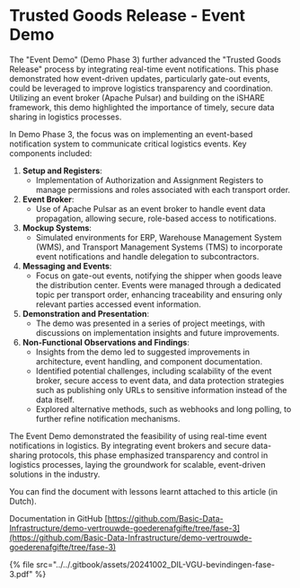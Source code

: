 # Trusted Goods Release - Event Demo

The "Event Demo" (Demo Phase 3) further advanced the "Trusted Goods Release" process by integrating real-time event notifications. This phase demonstrated how event-driven updates, particularly gate-out events, could be leveraged to improve logistics transparency and coordination. Utilizing an event broker (Apache Pulsar) and building on the iSHARE framework, this demo highlighted the importance of timely, secure data sharing in logistics processes.

In Demo Phase 3, the focus was on implementing an event-based notification system to communicate critical logistics events. Key components included:

1. **Setup and Registers**:
   * Implementation of Authorization and Assignment Registers to manage permissions and roles associated with each transport order.
2. **Event Broker**:
   * Use of Apache Pulsar as an event broker to handle event data propagation, allowing secure, role-based access to notifications.
3. **Mockup Systems**:
   * Simulated environments for ERP, Warehouse Management System (WMS), and Transport Management Systems (TMS) to incorporate event notifications and handle delegation to subcontractors.
4. **Messaging and Events**:
   * Focus on gate-out events, notifying the shipper when goods leave the distribution center. Events were managed through a dedicated topic per transport order, enhancing traceability and ensuring only relevant parties accessed event information.
5. **Demonstration and Presentation**:
   * The demo was presented in a series of project meetings, with discussions on implementation insights and future improvements.
6. **Non-Functional Observations and Findings**:
   * Insights from the demo led to suggested improvements in architecture, event handling, and component documentation.
   * Identified potential challenges, including scalability of the event broker, secure access to event data, and data protection strategies such as publishing only URLs to sensitive information instead of the data itself.
   * Explored alternative methods, such as webhooks and long polling, to further refine notification mechanisms.

The Event Demo demonstrated the feasibility of using real-time event notifications in logistics. By integrating event brokers and secure data-sharing protocols, this phase emphasized transparency and control in logistics processes, laying the groundwork for scalable, event-driven solutions in the industry.

You can find the document with lessons learnt attached to this article (in Dutch).

Documentation in GitHub [https://github.com/Basic-Data-Infrastructure/demo-vertrouwde-goederenafgifte/tree/fase-3](https://github.com/Basic-Data-Infrastructure/demo-vertrouwde-goederenafgifte/tree/fase-3)

{% file src="../../.gitbook/assets/20241002_DIL-VGU-bevindingen-fase-3.pdf" %}
